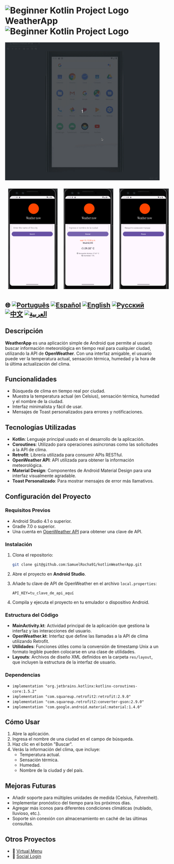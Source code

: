 # <img src="https://italiancoders.it/wp-content/uploads/2018/01/kotlin_250x250.png" alt="Beginner Kotlin Project Logo" width="52" height="30" /> WeatherApp <img src="https://italiancoders.it/wp-content/uploads/2018/01/kotlin_250x250.png" alt="Beginner Kotlin Project Logo" width="52" height="30" />

![WeatherApp](./app/src/main/weather.gif)

<div style="display: flex; justify-content: space-around;">
  <img src="./app/src/main/res/drawable/english.png" alt="english version app" style="width:32%; height: auto; margin:10px;" />
  <img src="./app/src/main/res/drawable/spanish.png" alt="spanish version app" style="width:32%; height: auto; margin:10px;" />
  <img src="./app/src/main/res/drawable/ru.png" alt="russian version app" style="width:32%; height: auto; margin:10px;" />
</div>

## 🌐 [![Português](https://img.shields.io/badge/Português-green)](https://github.com/SamuelRocha91/kotlinWeatherApp/blob/main/README.md) [![Español](https://img.shields.io/badge/Español-yellow)](https://github.com/SamuelRocha91/kotlinWeatherApp/blob/main/README_es.md) [![English](https://img.shields.io/badge/English-blue)](https://github.com/SamuelRocha91/kotlinWeatherApp/blob/main/README_en.md) [![Русский](https://img.shields.io/badge/Русский-lightgrey)](https://github.com/SamuelRocha91/kotlinWeatherApp/blob/main/README_ru.md) [![中文](https://img.shields.io/badge/中文-red)](https://github.com/SamuelRocha91/kotlinVirtualMenu) [![العربية](https://img.shields.io/badge/العربية-orange)](https://github.com/SamuelRocha91/kotlinWeatherApp/blob/main/README_ar.md)

## Descripción

**WeatherApp** es una aplicación simple de Android que permite al usuario buscar información meteorológica en tiempo real para cualquier ciudad, utilizando la API de **OpenWeather**. Con una interfaz amigable, el usuario puede ver la temperatura actual, sensación térmica, humedad y la hora de la última actualización del clima.

## Funcionalidades

- Búsqueda de clima en tiempo real por ciudad.
- Muestra la temperatura actual (en Celsius), sensación térmica, humedad y el nombre de la ciudad.
- Interfaz minimalista y fácil de usar.
- Mensajes de Toast personalizados para errores y notificaciones.

## Tecnologías Utilizadas

- **Kotlin**: Lenguaje principal usado en el desarrollo de la aplicación.
- **Coroutines**: Utilizado para operaciones asíncronas como las solicitudes a la API de clima.
- **Retrofit**: Librería utilizada para consumir APIs RESTful.
- **OpenWeather API**: API utilizada para obtener la información meteorológica.
- **Material Design**: Componentes de Android Material Design para una interfaz visualmente agradable.
- **Toast Personalizado**: Para mostrar mensajes de error más llamativos.

## Configuración del Proyecto

### Requisitos Previos

- Android Studio 4.1 o superior.
- Gradle 7.0 o superior.
- Una cuenta en [OpenWeather API](https://openweathermap.org/api) para obtener una clave de API.

### Instalación

1. Clona el repositorio:

   ```bash
   git clone git@github.com:SamuelRocha91/kotlinWeatherApp.git
   ```

2. Abre el proyecto en **Android Studio**.

3. Añade tu clave de API de OpenWeather en el archivo `local.properties`:

   ```
   API_KEY=tu_clave_de_api_aquí
   ```

4. Compila y ejecuta el proyecto en tu emulador o dispositivo Android.

### Estructura del Código

- **MainActivity.kt**: Actividad principal de la aplicación que gestiona la interfaz y las interacciones del usuario.
- **OpenWeather.kt**: Interfaz que define las llamadas a la API de clima utilizando Retrofit.
- **Utilidades**: Funciones útiles como la conversión de timestamp Unix a un formato legible pueden colocarse en una clase de utilidades.
- **Layouts**: Archivos de diseño XML definidos en la carpeta `res/layout`, que incluyen la estructura de la interfaz de usuario.

### Dependencias

- `implementation "org.jetbrains.kotlinx:kotlinx-coroutines-core:1.5.2"`
- `implementation "com.squareup.retrofit2:retrofit:2.9.0"`
- `implementation "com.squareup.retrofit2:converter-gson:2.9.0"`
- `implementation "com.google.android.material:material:1.4.0"`

## Cómo Usar

1. Abre la aplicación.
2. Ingresa el nombre de una ciudad en el campo de búsqueda.
3. Haz clic en el botón "Buscar".
4. Verás la información del clima, que incluye:
    - Temperatura actual.
    - Sensación térmica.
    - Humedad.
    - Nombre de la ciudad y del país.

## Mejoras Futuras

- Añadir soporte para múltiples unidades de medida (Celsius, Fahrenheit).
- Implementar pronóstico del tiempo para los próximos días.
- Agregar más iconos para diferentes condiciones climáticas (nublado, lluvioso, etc.).
- Soporte sin conexión con almacenamiento en caché de las últimas consultas.

## Otros Proyectos

- 📜 [Virtual Menu](https://github.com/SamuelRocha91/kotlinVirtualMenu/blob/main/README_es.md)
- 👤 [Social Login](https://github.com/SamuelRocha91/kotlinLoginSocial/blob/main/README_es.md)
